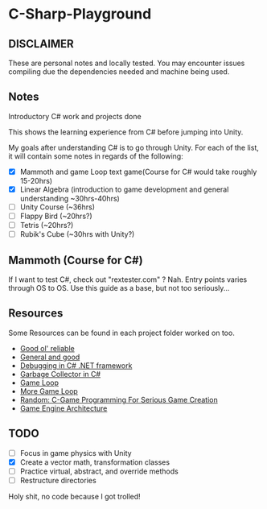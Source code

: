 # C-Sharp-Playground

## DISCLAIMER

These are personal notes and locally tested. You may encounter issues compiling due the dependencies needed and machine being used.

## Notes

Introductory C# work and projects done

This shows the learning experience from C# before jumping into Unity.

My goals after understanding C# is to go through Unity. For each of the list, it will contain some notes in regards of the following:

- [x] Mammoth and game Loop text game(Course for C# would take roughly 15-20hrs)
- [x] Linear Algebra (introduction to game development and general understanding ~30hrs-40hrs)
- [ ] Unity Course (~36hrs)
- [ ] Flappy Bird (~20hrs?)
- [ ] Tetris (~20hrs?)
- [ ] Rubik's Cube (~30hrs with Unity?)

## Mammoth (Course for C#)

If I want to test C#, check out "rextester.com" ? Nah.
Entry points varies through OS to OS.
Use this guide as a base, but not too seriously...

## Resources

Some Resources can be found in each project folder worked on too.

- [Good ol' reliable](http://stackoverflow.com/)
- [General and good](http://www.csharphelp.com/)
- [Debugging in C# .NET framework](https://code.visualstudio.com/docs/editor/debugging#_launch-configurations)
- [Garbage Collector in C#](https://learn.microsoft.com/en-us/dotnet/standard/garbage-collection/)
- [Game Loop](http://gameprogrammingpatterns.com/game-loop.html#the-pattern)
- [More Game Loop](https://www.codementor.io/@dewetvanthomas/tutorial-game-loop-for-c-128ovxgrig)
- [Random: C-Game Programming For Serious Game Creation](http://what-when-how.com/Tutorial/topic-103/C-Game-Programming-For-Serious-Game-Creation-97.html)
- [Game Engine Architecture](https://archive.org/details/game-engine-architecture/page/vi/mode/2up)

## TODO

- [ ] Focus in game physics with Unity
- [x] Create a vector math, transformation classes
- [ ] Practice virtual, abstract, and override methods
- [ ] Restructure directories

Holy shit, no code because I got trolled!